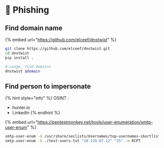 # 🎣 Phishing

## Find domain name

{% embed url="https://github.com/elceef/dnstwist" %}

```bash
git clone https://github.com/elceef/dnstwist.git
cd dnstwist
pip install .

# usage, find domains
dnstwist $domain
```

## Find person to impersonate

{% hint style="info" %}
OSINT :

* hunter.io
* LinkedIn
{% endhint %}

{% embed url="https://pentestmonkey.net/tools/user-enumeration/smtp-user-enum" %}

```bash
smtp-user-enum -U /usr/share/seclists/Usernames/top-usernames-shortlist.txt "10.129.87.12" "25" -m RCPT
smtp-user-enum -U ./test-users.txt "10.129.87.12" "25" -m RCPT
```
